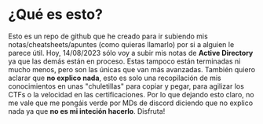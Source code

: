 # ¿Qué es esto?  
Esto es un repo de github que he creado para ir subiendo mis notas/cheatsheets/apuntes (como quieras llamarlo) por si a alguien le parece útil. Hoy, 14/08/2023 sólo voy a subir mis notas de **Active Directory** ya que las demás están en proceso. Estas tampoco están terminadas ni mucho menos, pero son las únicas que van más avanzadas. También quiero aclarar que **no explico nada**, esto es solo una recopilación de mis conocimientos en unas "chuletillas" para copiar y pegar, para agilizar los CTFs o la velocidad en las certificaciones. Por lo que dejando esto claro, no me vale que me pongáis verde por MDs de discord diciendo que no explico nada ya que **no es mi inteción hacerlo**. Disfruta!
